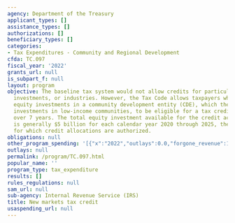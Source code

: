 ```yaml
---
agency: Department of the Treasury
applicant_types: []
assistance_types: []
authorizations: []
beneficiary_types: []
categories:
- Tax Expenditures - Community and Regional Development
cfda: TC.097
fiscal_year: '2022'
grants_url: null
is_subpart_f: null
layout: program
objective: The baseline tax system would not allow credits for particular activities,
  investments, or industries. However, the Tax Code allows taxpayers who make qualified
  equity investments in a community development entity (CDE), which then make qualified
  investments in low-income communities, to be eligible for a tax credit that is received
  over 7 years. The total equity investment available for the credit across all CDEs
  is generally $5 billion for each calendar year 2020 through 2025, the last year
  for which credit allocations are authorized.
obligations: null
other_program_spending: '[{"x":"2022","outlays":0.0,"forgone_revenue":1170000000.0},{"x":"2023","outlays":0.0,"forgone_revenue":1210000000.0},{"x":"2024","outlays":0.0,"forgone_revenue":1250000000.0}]'
outlays: null
permalink: /program/TC.097.html
popular_name: ''
program_type: tax_expenditure
results: []
rules_regulations: null
sam_url: null
sub-agency: Internal Revenue Service (IRS)
title: New markets tax credit
usaspending_url: null
---
```

